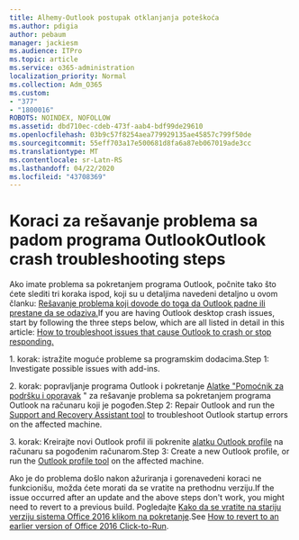 ```yaml
---
title: Alhemy-Outlook postupak otklanjanja poteškoća
ms.author: pdigia
author: pebaum
manager: jackiesm
ms.audience: ITPro
ms.topic: article
ms.service: o365-administration
localization_priority: Normal
ms.collection: Adm_O365
ms.custom:
- "377"
- "1800016"
ROBOTS: NOINDEX, NOFOLLOW
ms.assetid: dbd710ec-cdeb-473f-aab4-bdf99de29610
ms.openlocfilehash: 03b9c57f8254aea779929135ae45857c799f50de
ms.sourcegitcommit: 55eff703a17e500681d8fa6a87eb067019ade3cc
ms.translationtype: MT
ms.contentlocale: sr-Latn-RS
ms.lasthandoff: 04/22/2020
ms.locfileid: "43708369"
---
```

# <a name="outlook-crash-troubleshooting-steps"></a><span data-ttu-id="2a647-102">Koraci za rešavanje problema sa padom programa Outlook</span><span class="sxs-lookup"><span data-stu-id="2a647-102">Outlook crash troubleshooting steps</span></span>

<span data-ttu-id="2a647-103">Ako imate problema sa pokretanjem programa Outlook, počnite tako što ćete slediti tri koraka ispod, koji su u detaljima navedeni detaljno u ovom članku: [Rešavanje problema koji dovode do toga da Outlook padne ili prestane da se odaziva.](https://docs.microsoft.com/exchange/troubleshoot/outlook-crashes/crash-issues)</span><span class="sxs-lookup"><span data-stu-id="2a647-103">If you are having Outlook desktop crash issues, start by following the three steps below, which are all listed in detail in this article: [How to troubleshoot issues that cause Outlook to crash or stop responding.](https://docs.microsoft.com/exchange/troubleshoot/outlook-crashes/crash-issues)</span></span>
  
<span data-ttu-id="2a647-104">1. korak: istražite moguće probleme sa programskim dodacima.</span><span class="sxs-lookup"><span data-stu-id="2a647-104">Step 1: Investigate possible issues with add-ins.</span></span>
  
<span data-ttu-id="2a647-105">2. korak: popravljanje programa Outlook i pokretanje [Alatke "Pomoćnik za podršku i oporavak](https://aka.ms/SaRA-OutlookWontStart) " za rešavanje problema sa pokretanjem programa Outlook na računaru koji je pogođen.</span><span class="sxs-lookup"><span data-stu-id="2a647-105">Step 2: Repair Outlook and run the [Support and Recovery Assistant tool](https://aka.ms/SaRA-OutlookWontStart) to troubleshoot Outlook startup errors on the affected machine.</span></span>
  
<span data-ttu-id="2a647-106">3. korak: Kreirajte novi Outlook profil ili pokrenite [alatku Outlook profile](https://aka.ms/SaRA-OutlookSetupProfile) na računaru sa pogođenim računarom.</span><span class="sxs-lookup"><span data-stu-id="2a647-106">Step 3: Create a new Outlook profile, or run the [Outlook profile tool](https://aka.ms/SaRA-OutlookSetupProfile) on the affected machine.</span></span>
  
<span data-ttu-id="2a647-107">Ako je do problema došlo nakon ažuriranja i gorenavedeni koraci ne funkcionišu, možda ćete morati da se vratite na prethodnu verziju.</span><span class="sxs-lookup"><span data-stu-id="2a647-107">If the issue occurred after an update and the above steps don't work, you might need to revert to a previous build.</span></span> <span data-ttu-id="2a647-108">Pogledajte [Kako da se vratite na stariju verziju sistema Office 2016 klikom na pokretanje](https://support.microsoft.com/help/2770432).</span><span class="sxs-lookup"><span data-stu-id="2a647-108">See [How to revert to an earlier version of Office 2016 Click-to-Run](https://support.microsoft.com/help/2770432).</span></span>
  
